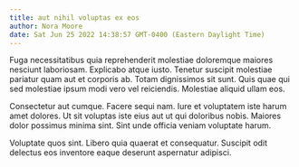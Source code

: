 ```yaml
---
title: aut nihil voluptas ex eos
author: Nora Moore
date: Sat Jun 25 2022 14:38:57 GMT-0400 (Eastern Daylight Time)
---
```

Fuga necessitatibus quia reprehenderit molestiae doloremque maiores nesciunt laboriosam. Explicabo atque iusto. Tenetur suscipit molestiae pariatur quam aut et corporis ab. Totam dignissimos sit sunt. Quis quae qui sed molestiae ipsum modi vero vel reiciendis. Molestiae aliquid ullam eos.

 Consectetur aut cumque. Facere sequi nam. Iure et voluptatem iste harum amet dolores. Ut sit voluptas iste eius aut ut qui doloribus nobis. Maiores dolor possimus minima sint. Sint unde officia veniam voluptate harum.

 Voluptate quos sint. Libero quia quaerat et consequatur. Suscipit odit delectus eos inventore eaque deserunt aspernatur adipisci.
